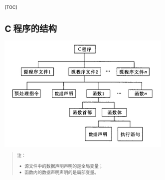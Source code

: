 [TOC]

# C 程序的结构

![](images/2020-01-30-21-26-49.png)

> 注：
> - 源文件中的数据声明声明的是全局变量；
> - 函数内的数据声明声明的是局部变量。